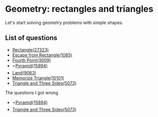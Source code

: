 Geometry: rectangles and triangles
=======================
Let's start solving geometry problems with simple shapes.

List of questions
----------------

- [Rectangle(27323)](https://github.com/yoru4890/coding_test/blob/main/baekjoon/geometry_rectangles_triangles/27323.md)
- [Escape from Rectangle(1085)](https://github.com/yoru4890/coding_test/blob/main/baekjoon/geometry_rectangles_triangles/1085.md)
- [Fourth Point(3009)](https://github.com/yoru4890/coding_test/blob/main/baekjoon/geometry_rectangles_triangles/3009.md)
- ⭐[Pyramid(15894)](https://github.com/yoru4890/coding_test/blob/main/baekjoon/geometry_rectangles_triangles/15894.md)
- [Land(9063)](https://github.com/yoru4890/coding_test/blob/main/baekjoon/geometry_rectangles_triangles/9063.md)
- [Memorize Triangle(10101)](https://github.com/yoru4890/coding_test/blob/main/baekjoon/geometry_rectangles_triangles/10101.md)
- [Triangle and Three Sides(5073)](https://github.com/yoru4890/coding_test/blob/main/baekjoon/geometry_rectangles_triangles/5073.md)

The questions I got wrong

- ⭐[Pyramid(15894)](https://github.com/yoru4890/coding_test/blob/main/baekjoon/geometry_rectangles_triangles/15894.md)
- [Triangle and Three Sides(5073)](https://github.com/yoru4890/coding_test/blob/main/baekjoon/geometry_rectangles_triangles/5073.md)

